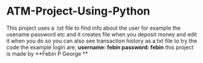 # ATM-Project-Using-Python
This project uses a .txt file to find info about the user for example the usename password etc and it creates file when you deposit money and edit it when you do so you can also see transaction history as a txt file to try the code the example login are, **username: febin  password: febin** this project is made by **Febin P George
**
